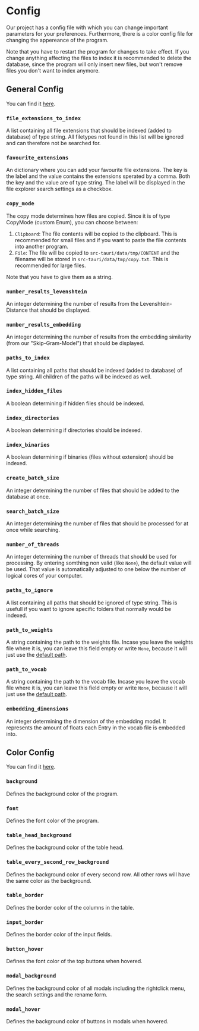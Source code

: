 # Config

Our project has a config file with which you can change important parameters for your preferences. 
Furthermore, there is a color config file for changing the appereance of the program.

Note that you have to restart the program for changes to take effect.
If you change anything affecting the files to index it is recommended to delete the database, since the program will only insert new files, but won't remove files you don't want to index anymore.

## General Config
You can find it [here](src-tauri/data/config/config.json).

### `file_extensions_to_index` 
A list containing all file extensions that should be indexed (added to database) of type string. 
All filetypes not found in this list will be ignored and can therefore not be searched for.

### `favourite_extensions`
An dictionary where you can add your favourite file extensions. 
The key is the label and the value contains the extensions sperated by a comma.
Both the key and the value are of type string.
The label will be displayed in the file explorer search settings as a checkbox.

### `copy_mode`
The copy mode determines how files are copied. 
Since it is of type CopyMode (custom Enum), you can choose between:
1. `Clipboard`: The file contents will be copied to the clipboard. 
This is recommended for small files and if you want to paste the file contents into another program.
2. `File`: The file will be copied to `src-tauri/data/tmp/CONTENT` and the filename will be stored in `src-tauri/data/tmp/copy.txt`.
This is recommended for large files.

Note that you have to give them as a string.

### `number_results_levenshtein`
An integer determining the number of results from the Levenshtein-Distance that should be displayed.

### `number_results_embedding`
An integer determining the number of results from the embedding similarity (from our "Skip-Gram-Model") that should be displayed.

### `paths_to_index`
A list containing all paths that should be indexed (added to database) of type string.
All children of the paths will be indexed as well.

### `index_hidden_files`
A boolean determining if hidden files should be indexed.

### `index_directories`
A boolean determining if directories should be indexed.

### `index_binaries`
A boolean determining if binaries (files without extension) should be indexed.

### `create_batch_size`
An integer determining the number of files that should be added to the database at once.

### `search_batch_size`
An integer determining the number of files that should be processed for at once while searching.

### `number_of_threads`
An integer determining the number of threads that should be used for processing. 
By entering somthing non valid (like `None`), the default value will be used.
That value is automatically adjusted to one below the number of logical cores of your computer.

### `paths_to_ignore`
A list containing all paths that should be ignored of type string.
This is usefull if you want to ignore specific folders that normally would be indexed.

### `path_to_weights`
A string containing the path to the weights file.
Incase you leave the weights file where it is, you can leave this field empty or write `None`, because it will just use the [default path](src-tauri/data/model).

### `path_to_vocab`
A string containing the path to the vocab file.
Incase you leave the vocab file where it is, you can leave this field empty or write `None`, because it will just use the [default path](src-tauri/data/model).

### `embedding_dimensions`
An integer determining the dimension of the embedding model.
It represents the amount of floats each Entry in the vocab file is embedded into.

## Color Config

You can find it [here](src-tauri/data/config/color-config.json).

### `background`
Defines the background color of the program.

### `font`
Defines the font color of the program.

### `table_head_background`
Defines the background color of the table head.

### `table_every_second_row_background`
Defines the background color of every second row.
All other rows will have the same color as the background.

### `table_border`
Defines the border color of the columns in the table.

### `input_border`
Defines the border color of the input fields.

### `button_hover`
Defines the font color of the top buttons when hovered.

### `modal_background`
Defines the background color of all modals including the rightclick menu, the search settings and the rename form.

### `modal_hover`
Defines the background color of buttons in modals when hovered.
